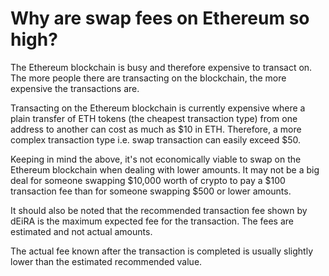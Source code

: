 # Why are swap fees on Ethereum so high?

The Ethereum blockchain is busy and therefore expensive to transact on. The more people there are transacting on the blockchain, the more expensive the transactions are.

Transacting on the Ethereum blockchain is currently expensive where a plain transfer of ETH tokens (the cheapest transaction type) from one address to another can cost as much as $10 in ETH. Therefore, a more complex transaction type i.e. swap transaction can easily exceed $50.

Keeping in mind the above, it's not economically viable to swap on the Ethereum blockchain when dealing with lower amounts. It may not be a big deal for someone swapping $10,000 worth of crypto to pay a $100 transaction fee than for someone swapping $500 or lower amounts.

It should also be noted that the recommended transaction fee shown by dEiRA is the maximum expected fee for the transaction. The fees are estimated and not actual amounts.

The actual fee known after the transaction is completed is usually slightly lower than the estimated recommended value.

